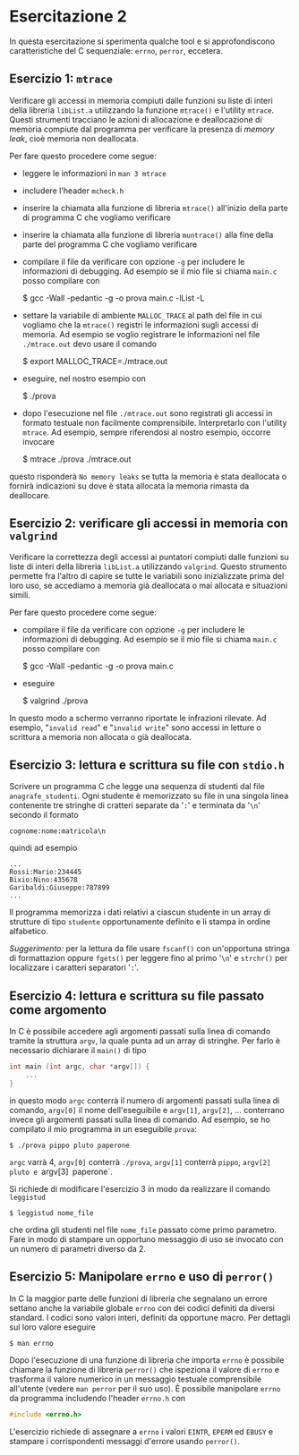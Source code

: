 # Esercitazione 2 #

In questa esercitazione si sperimenta qualche tool e si approfondiscono
caratteristiche del C sequenziale: `errno`, `perror`, eccetera.

## Esercizio 1: `mtrace` ##

Verificare gli accessi in memoria compiuti dalle funzioni su liste di interi
della libreria `libList.a` utilizzando la funzione `mtrace()` e l'utility
`mtrace`. Questi strumenti tracciano le azioni di allocazione e deallocazione
di memoria compiute dal programma per verificare la presenza di _memory leak_,
cioè memoria non deallocata.

Per fare questo procedere come segue:

* leggere le informazioni in `man 3 mtrace`
* includere l'header `mcheck.h`
* inserire la chiamata alla funzione di libreria `mtrace()` all'inizio della parte di programma C che vogliamo verificare
* inserire la chiamata alla funzione di libreria `muntrace()` alla fine della parte del programma C che vogliamo verificare
* compilare il file da verificare con opzione `-g` per includere le informazioni di debugging. Ad esempio se il mio file si chiama `main.c` posso compilare con

    $ gcc -Wall -pedantic -g -o prova main.c -lList -L

* settare la variabile di ambiente `MALLOC_TRACE` al path del file in cui vogliamo che la `mtrace()` registri le informazioni sugli accessi di memoria. Ad esempio se voglio registrare le informazioni nel file `./mtrace.out` devo usare il comando

    $ export MALLOC_TRACE=./mtrace.out

* eseguire, nel nostro esempio con

    $ ./prova

* dopo l'esecuzione nel file `./mtrace.out` sono registrati gli accessi in formato testuale non facilmente comprensibile. Interpretarlo con l'utility `mtrace`. Ad esempio, sempre riferendosi al nostro esempio, occorre invocare

    $ mtrace ./prova ./mtrace.out

questo risponderà `No memory leaks` se tutta la memoria è stata deallocata o
fornirà indicazioni su dove è stata allocata la memoria rimasta da deallocare.

## Esercizio 2: verificare gli accessi in memoria con `valgrind` ##

Verificare la correttezza degli accessi ai puntatori compiuti dalle funzioni su
liste di interi della libreria `libList.a` utilizzando `valgrind`. Questo
strumento permette fra l'altro di capire se tutte le variabili sono
inizializzate prima del loro uso, se accediamo a memoria già deallocata o mai
allocata e situazioni simili.

Per fare questo procedere come segue:

* compilare il file da verificare con opzione `-g` per includere le informazioni di debugging. Ad esempio se il mio file si chiama `main.c` posso compilare con

    $ gcc -Wall -pedantic -g -o prova main.c

* eseguire

    $ valgrind ./prova

In questo modo a schermo verranno riportate le infrazioni rilevate. Ad esempio,
"`invalid read`" e "`invalid write`" sono accessi in letture o scrittura a
memoria non allocata o già deallocata.

## Esercizio 3: lettura e scrittura su file con `stdio.h` ##

Scrivere un programma C che legge una sequenza di studenti dal file
`anagrafe_studenti`. Ogni studente è memorizzato su file in una singola linea
contenente tre stringhe di cratteri separate da '`:`' e terminata da '`\n`'
secondo il formato

    cognome:nome:matricola\n

quindi ad esempio

    ...
    Rossi:Mario:234445
    Bixio:Nino:435678
    Garibaldi:Giuseppe:787899
    ...

Il programma memorizza i dati relativi a ciascun studente in un array di
strutture di tipo `studente` opportunamente definito e li stampa in ordine
alfabetico.

_Suggerimento:_ per la lettura da file usare `fscanf()` con un'opportuna
stringa di formattazion oppure `fgets()` per leggere fino al primo '`\n`' e
`strchr()` per localizzare i caratteri separatori '`:`'.

## Esercizio 4: lettura e scrittura su file passato come argomento ##

In C è possibile accedere agli argomenti passati sulla linea di comando tramite
la struttura `argv`, la quale punta ad un array di stringhe. Per farlo è
necessario dichiarare il `main()` di tipo

```c
int main (int argc, char *argv[]) {
	...
}
```

in questo modo `argc` conterrà il numero di argomenti passati sulla linea di
comando, `argv[0]` il nome dell'eseguibile e `argv[1]`, `argv[2]`, ...
conterrano invece gli argomenti passati sulla linea di comando. Ad esempio, se
ho compilato il mio programma in un eseguibile `prova`:

    $ ./prova pippo pluto paperone

`argc` varrà 4, `argv[0]` conterrà `./prova`, `argv[1]` conterrà `pippo`,
`argv[2]` `pluto e `argv[3]` `paperone`.

Si richiede di modificare l'esercizio 3 in modo da realizzare il comando
`leggistud`

    $ leggistud nome_file

che ordina gli studenti nel file `nome_file` passato come primo parametro. Fare
in modo di stampare un opportuno messaggio di uso se invocato con un numero di
parametri diverso da 2.

## Esercizio 5: Manipolare `errno` e uso di `perror()` ##

In C la maggior parte delle funzioni di libreria che segnalano un errore
settano anche la variabile globale `errno` con dei codici definiti da diversi
standard. I codici sono valori interi, definiti da opportune macro. Per
dettagli sul loro valore eseguire

    $ man errno

Dopo l'esecuzione di una funzione di libreria che importa `errno` è possibile
chiamare la funzione di libreria `perror()` che ispeziona il valore di `errno`
e trasforma il valore numerico in un messaggio testuale comprensibile
all'utente (vedere `man perror` per il suo uso). È possibile manipolare `errno`
da programma includendo l'header `errno.h` con

```c
#include <errno.h>
```

L'esercizio richiede di assegnare a `errno` i valori `EINTR`, `EPERM` ed
`EBUSY` e stampare i corrispondenti messaggi d'errore usando `perror()`.
